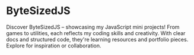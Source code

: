 # ByteSizedJS
Discover ByteSizedJS – showcasing my JavaScript mini projects! From games to utilities, each reflects my coding skills and creativity. With clear docs and structured code, they're learning resources and portfolio pieces. Explore for inspiration or collaboration.
